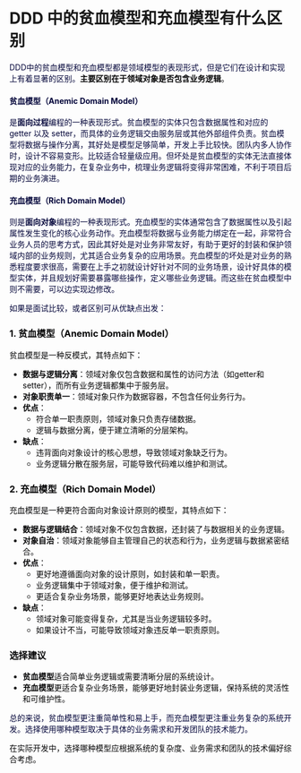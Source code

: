 # DDD 中的贫血模型和充血模型有什么区别

<font style="color:rgb(5, 7, 59);">DDD中的贫血模型和充血模型都是领域模型的表现形式，但是它们在设计和实现上有着显著的区别。</font>**<font style="color:rgb(6, 6, 7);">主要区别在于领域对象是否包含业务逻辑</font>**<font style="color:rgb(6, 6, 7);">。</font>

#### <font style="color:rgb(5, 7, 59);">贫血模型（Anemic Domain Model）</font>

<font style="color:rgb(5, 7, 59);">是</font>**<font style="color:rgb(5, 7, 59);">面向过程</font>**<font style="color:rgb(5, 7, 59);">编程的一种表现形式。贫血模型的实体只包含数据属性和对应的 getter 以及 setter，而具体的业务逻辑交由服务层或其他外部组件负责。贫血模型将数据与操作分离，其好处是模型足够简单，开发上手比较快。团队内多人协作时，设计不容易变形。比较适合轻量级应用。但坏处是贫血模型的实体无法直接体现对应的业务能力，在复杂业务中，梳理业务逻辑将变得非常困难，不利于项目后期的业务演进。</font>

#### <font style="color:rgb(5, 7, 59);">充血模型（Rich Domain Model）</font>

<font style="color:rgb(5, 7, 59);">则是</font>**<font style="color:rgb(5, 7, 59);">面向对象</font>**<font style="color:rgb(5, 7, 59);">编程的一种表现形式。充血模型的实体通常包含了数据属性以及引起属性发生变化的核心业务动作。充血模型将数据与业务能力绑定在一起，非常符合业务人员的思考方式，因此其好处是对业务非常友好，有助于更好的封装和保护领域内部的业务规则，尤其适合业务复杂的应用场景。充血模型的坏处是对业务的熟悉程度要求很高，需要在上手之初就设计好针对不同的业务场景，设计好具体的模型实体，并且规划好需要暴露哪些操作，定义哪些业务逻辑。而这些在贫血模型中则不需要，可以边实现边修改。</font>

<font style="color:rgb(5, 7, 59);">如果是面试比较，或者区别可从优缺点出发：</font>

### <font style="color:rgb(6, 6, 7);">1. 贫血模型（Anemic Domain Model）</font>

<font style="color:rgb(6, 6, 7);">贫血模型是一种反模式，其特点如下：</font>

+ **<font style="color:rgb(6, 6, 7);">数据与逻辑分离</font>**<font style="color:rgb(6, 6, 7);">：领域对象仅包含数据和属性的访问方法（如getter和setter），而所有业务逻辑都集中于服务层</font><font style="color:rgb(6, 6, 7);">。</font>
+ **<font style="color:rgb(6, 6, 7);">对象职责单一</font>**<font style="color:rgb(6, 6, 7);">：领域对象只作为数据容器，不包含任何业务行为</font><font style="color:rgb(6, 6, 7);">。</font>
+ **<font style="color:rgb(6, 6, 7);">优点</font>**<font style="color:rgb(6, 6, 7);">：</font>
  + <font style="color:rgb(6, 6, 7);">符合单一职责原则，领域对象只负责存储数据</font><font style="color:rgb(6, 6, 7);">。</font>
  + <font style="color:rgb(6, 6, 7);">逻辑与数据分离，便于建立清晰的分层架构</font><font style="color:rgb(6, 6, 7);">。</font>
+ **<font style="color:rgb(6, 6, 7);">缺点</font>**<font style="color:rgb(6, 6, 7);">：</font>
  + <font style="color:rgb(6, 6, 7);">违背面向对象设计的核心思想，导致领域对象缺乏行为</font><font style="color:rgb(6, 6, 7);">。</font>
  + <font style="color:rgb(6, 6, 7);">业务逻辑分散在服务层，可能导致代码难以维护和测试</font><font style="color:rgb(6, 6, 7);">。</font>

### <font style="color:rgb(6, 6, 7);">2. 充血模型（Rich Domain Model）</font>

<font style="color:rgb(6, 6, 7);">充血模型是一种更符合面向对象设计原则的模型，其特点如下：</font>

+ **<font style="color:rgb(6, 6, 7);">数据与逻辑结合</font>**<font style="color:rgb(6, 6, 7);">：领域对象不仅包含数据，还封装了与数据相关的业务逻辑</font><font style="color:rgb(6, 6, 7);">。</font>
+ **<font style="color:rgb(6, 6, 7);">对象自治</font>**<font style="color:rgb(6, 6, 7);">：领域对象能够自主管理自己的状态和行为，业务逻辑与数据紧密结合</font><font style="color:rgb(6, 6, 7);">。</font>
+ **<font style="color:rgb(6, 6, 7);">优点</font>**<font style="color:rgb(6, 6, 7);">：</font>
  + <font style="color:rgb(6, 6, 7);">更好地遵循面向对象的设计原则，如封装和单一职责</font><font style="color:rgb(6, 6, 7);">。</font>
  + <font style="color:rgb(6, 6, 7);">业务逻辑集中于领域对象，便于维护和测试</font><font style="color:rgb(6, 6, 7);">。</font>
  + <font style="color:rgb(6, 6, 7);">更适合复杂业务场景，能够更好地表达业务规则</font><font style="color:rgb(6, 6, 7);">。</font>
+ **<font style="color:rgb(6, 6, 7);">缺点</font>**<font style="color:rgb(6, 6, 7);">：</font>
  + <font style="color:rgb(6, 6, 7);">领域对象可能变得复杂，尤其是当业务逻辑较多时</font><font style="color:rgb(6, 6, 7);">。</font>
  + <font style="color:rgb(6, 6, 7);">如果设计不当，可能导致领域对象违反单一职责原则</font><font style="color:rgb(6, 6, 7);">。</font>

### <font style="color:rgb(6, 6, 7);">选择建议</font>

+ **<font style="color:rgb(6, 6, 7);">贫血模型</font>**<font style="color:rgb(6, 6, 7);">适合简单业务逻辑或需要清晰分层的系统设计</font><font style="color:rgb(6, 6, 7);">。</font>
+ **<font style="color:rgb(6, 6, 7);">充血模型</font>**<font style="color:rgb(6, 6, 7);">更适合复杂业务场景，能够更好地封装业务逻辑，保持系统的灵活性和可维护性。</font>

<font style="color:rgb(5, 7, 59);"></font>

<font style="color:rgb(5, 7, 59);">总的来说，贫血模型更注重简单性和易上手，而充血模型更注重业务复杂的系统开发。选择使用哪种模型取决于具体的业务需求和开发团队的技术能力。</font>

<font style="color:rgb(6, 6, 7);">在实际开发中，选择哪种模型应根据系统的复杂度、业务需求和团队的技术偏好综合考虑。</font>
